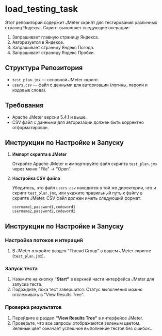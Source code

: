 # load_testing_task

Этот репозиторий содержит JMeter скрипт для тестирования различных страниц Яндекса. Скрипт выполняет следующие операции:

1. Запрашивает главную страницу Яндекса.
2. Авторизуется в Яндексе.
3. Запрашивает страницу Яндекс Погода.
4. Запрашивает страницу Яндекс Пробки.

## Структура Репозитория

- `test_plan.jmx` — основной JMeter скрипт.
- `users.csv` — файл с данными для авторизации (логины, пароли и кодовые слова).

## Требования

- Apache JMeter версии 5.4.1 и выше.
- CSV файл с данными для авторизации должен быть корректно отформатирован.

## Инструкции по Настройке и Запуску

1. **Импорт скрипта в JMeter**

   Откройте Apache JMeter и импортируйте файл скрипта `test_plan.jmx` через меню "File" -> "Open".

2. **Настройка CSV файла**

   Убедитесь, что файл `users.csv` находится в той же директории, что и скрипт `test_plan.jmx`, или укажите правильный путь к файлу в скрипте JMeter. CSV файл должен иметь следующий формат:

   ```csv
   username1,password1,codeword1
   username2,password2,codeword2
   
## Инструкции по Настройке и Запуску

### Настройка потоков и итераций

1. В JMeter откройте раздел "Thread Group" в вашем JMeter скрипте (`test_plan.jmx`).

### Запуск теста

1. Нажмите на кнопку **"Start"** в верхней части интерфейса JMeter для запуска теста.
2. Подождите, пока тест завершится. Статус выполнения можно отслеживать в "View Results Tree".

### Проверка результатов

1. Перейдите в раздел **"View Results Tree"** в интерфейсе JMeter.
2. Проверьте, что все запросы отображаются зеленым цветом. Зеленый цвет означает успешное выполнение тестов без ошибок..
